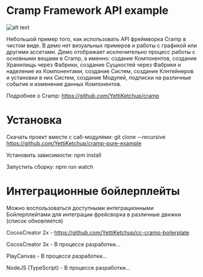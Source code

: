 # Cramp Framework API example

![alt text](https://i.ibb.co/ynxqVp7/cramp.jpg)

Небольшой пример того, как использовать API фреймворка Cramp в чистом виде. В демо нет визуальных примеров и работы с графикой или другими ассетами. Демо отображает исключительно процесс работы с основными вещами в Cramp, а именно: содание Компонентов, создание Хранилищь через Фабрики, создание Сущностей через Фабрики и наделение их Компонентами, создание Систем, создание Клнтейнеров и установки в них Систем, создание Модулей, подписки на различные события и изменение данных Компонентов.

Подробнее о Cramp: https://github.com/YettiKetchup/cramp

# Установка

Скачать проект вместе с саб-модулями: git clone --recursive https://github.com/YettiKetchup/cramp-pure-example

Установить зависимости: npm install

Запустить сборку: npm run watch

# Интеграционные бойлерплейты

Можно воспользоваться доступными интеграционными Бойлерплейтами для интеграции фрейсворка в различные движки (список обновляется)

CocosCreator 2x - https://github.com/YettiKetchup/cc-cramp-boilerplate

CocosCreator 3x - В процессе разработки...

PlayCanvas - В процессе разработки...

NodeJS (TypeScript) - В процессе разработки...